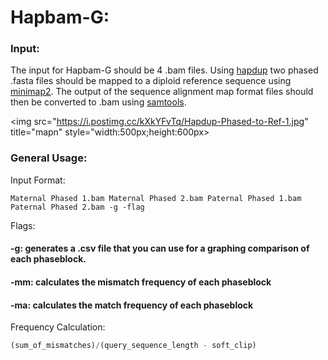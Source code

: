 # Hapbam-G:

### Input:
The input for Hapbam-G should be 4 .bam files. Using <a href="https://github.com/fenderglass/hapdup">hapdup</a> two phased .fasta files should be mapped to a diploid reference sequence using <a href="https://github.com/lh3/minimap2">minimap2</a>. The output of the sequence alignment map format files should then be converted to .bam using <a href="https://github.com/samtools/samtools">samtools</a>. 

<img src="https://i.postimg.cc/kXkYFvTq/Hapdup-Phased-to-Ref-1.jpg" title="mapn" style="width:500px;height:600px>



### General Usage:

Input Format: 
```
Maternal Phased 1.bam Maternal Phased 2.bam Paternal Phased 1.bam Paternal Phased 2.bam -g -flag
```

Flags: 

#### -g: generates a .csv file that you can use for a graphing comparison of each phaseblock.
#### -mm: calculates the mismatch frequency of each phaseblock
#### -ma: calculates the match frequency of each phaseblock 

Frequency Calculation:

```python
(sum_of_mismatches)/(query_sequence_length - soft_clip)
```
